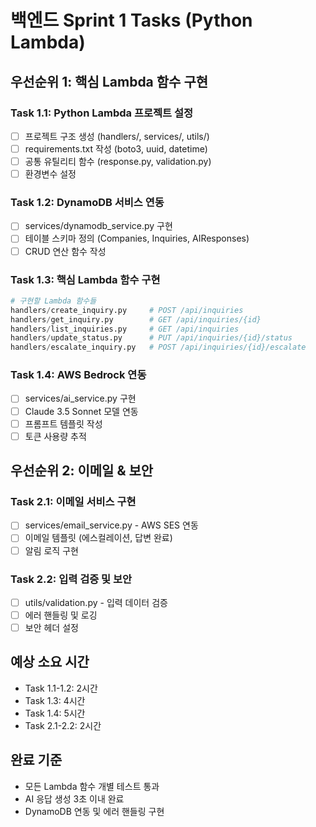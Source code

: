 # 백엔드 Sprint 1 Tasks (Python Lambda)

## 우선순위 1: 핵심 Lambda 함수 구현

### Task 1.1: Python Lambda 프로젝트 설정
- [ ] 프로젝트 구조 생성 (handlers/, services/, utils/)
- [ ] requirements.txt 작성 (boto3, uuid, datetime)
- [ ] 공통 유틸리티 함수 (response.py, validation.py)
- [ ] 환경변수 설정

### Task 1.2: DynamoDB 서비스 연동
- [ ] services/dynamodb_service.py 구현
- [ ] 테이블 스키마 정의 (Companies, Inquiries, AIResponses)
- [ ] CRUD 연산 함수 작성

### Task 1.3: 핵심 Lambda 함수 구현
```python
# 구현할 Lambda 함수들
handlers/create_inquiry.py     # POST /api/inquiries
handlers/get_inquiry.py        # GET /api/inquiries/{id}
handlers/list_inquiries.py     # GET /api/inquiries
handlers/update_status.py      # PUT /api/inquiries/{id}/status
handlers/escalate_inquiry.py   # POST /api/inquiries/{id}/escalate
```

### Task 1.4: AWS Bedrock 연동
- [ ] services/ai_service.py 구현
- [ ] Claude 3.5 Sonnet 모델 연동
- [ ] 프롬프트 템플릿 작성
- [ ] 토큰 사용량 추적

## 우선순위 2: 이메일 & 보안

### Task 2.1: 이메일 서비스 구현
- [ ] services/email_service.py - AWS SES 연동
- [ ] 이메일 템플릿 (에스컬레이션, 답변 완료)
- [ ] 알림 로직 구현

### Task 2.2: 입력 검증 및 보안
- [ ] utils/validation.py - 입력 데이터 검증
- [ ] 에러 핸들링 및 로깅
- [ ] 보안 헤더 설정

## 예상 소요 시간
- Task 1.1-1.2: 2시간
- Task 1.3: 4시간  
- Task 1.4: 5시간
- Task 2.1-2.2: 2시간

## 완료 기준
- 모든 Lambda 함수 개별 테스트 통과
- AI 응답 생성 3초 이내 완료
- DynamoDB 연동 및 에러 핸들링 구현
